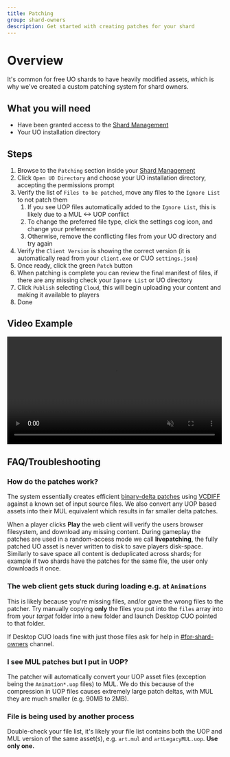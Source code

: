 ```yaml
---
title: Patching
group: shard-owners
description: Get started with creating patches for your shard
---
```

# Overview

It's common for free UO shards to have heavily modified assets, which is why we've created a custom patching system for shard owners.

## What you will need
* Have been granted access to the [Shard Management](https://play.classicuo.org/shard-management)
* Your UO installation directory

## Steps
1. Browse to the `Patching` section inside your [Shard Management](https://play.classicuo.org/shard-management)
2. Click `Open UO Directory` and choose your UO installation directory, accepting the permissions prompt
3. Verify the list of `Files to be patched`, move any files to the `Ignore List` to not patch them
   1. If you see UOP files automatically added to the `Ignore List`, this is likely due to a MUL <-> UOP conflict
   2. To change the preferred file type, click the settings cog icon, and change your preference
   3. Otherwise, remove the conflicting files from your UO directory and try again
4. Verify the `Client Version` is showing the correct version (it is automatically read from your `client.exe` or CUO `settings.json`)
5. Once ready, click the green `Patch` button
6. When patching is complete you can review the final manifest of files, if there are any missing check your `Ignore List` or UO directory
7. Click `Publish` selecting `Cloud`, this will begin uploading your content and making it available to players
8. Done

## Video Example

<video controls width="500" autoplay muted>
<source src="https://github.com/ClassicUO/classicuo-web/assets/1094679/cd72b302-eb03-4781-a9f8-f3513eb6934e" type="video/mp4" /> 
</video>

## FAQ/Troubleshooting

### How do the patches work?
The system essentially creates efficient [binary-delta patches](https://en.wikipedia.org/wiki/Binary_delta_compression) using [VCDIFF](https://en.wikipedia.org/wiki/VCDIFF)
against a known set of input source files.
We also convert any UOP based assets into their MUL equivalent which results in far smaller delta patches.

When a player clicks **Play** the web client will verify the users browser filesystem, and download any missing content.
During gameplay the patches are used in a random-access mode we call **livepatching**, the fully patched UO asset is never written to disk to save players disk-space.
Similarly to save space all content is deduplicated across shards; for example if two shards have the patches for the same file, the user only downloads it once.

### The web client gets stuck during loading e.g. at `Animations`
This is likely because you're missing files, and/or gave the wrong files to the patcher. 
Try manually copying **only** the files you put into the `files` array into from your *target* folder into a new folder and launch Desktop CUO pointed to that folder.

If Desktop CUO loads fine with just those files ask for help in [#for-shard-owners](https://discord.com/channels/458277173208547350/1002460906862690334) channel.

### I see MUL patches but I put in UOP?
The patcher will automatically convert your UOP asset files (exception being the `Animation*.uop` files) to MUL.
We do this because of the compression in UOP files causes extremely large patch deltas, with MUL they are much smaller (e.g. 90MB to 2MB).

### File is being used by another process
Double-check your file list, it's likely your file list contains both the UOP and MUL version of the same asset(s), e.g. `art.mul` and `artLegacyMUL.uop`. **Use only one.**
